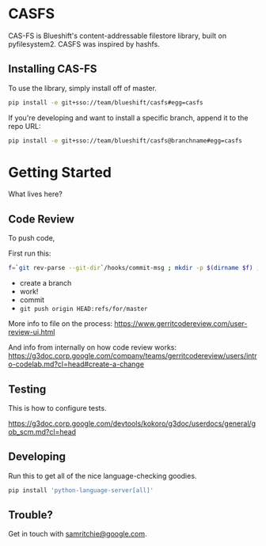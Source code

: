 # CASFS

CAS-FS is Blueshift's content-addressable filestore library, built on
pyfilesystem2. CASFS was inspired by hashfs.

## Installing CAS-FS

To use the library, simply install off of master.

```bash
pip install -e git+sso://team/blueshift/casfs#egg=casfs
```

If you're developing and want to install a specific branch, append it to the
repo URL:

```bash
pip install -e git+sso://team/blueshift/casfs@branchname#egg=casfs
```

# Getting Started

What lives here?

## Code Review

To push code,

First run this:

```sh
f=`git rev-parse --git-dir`/hooks/commit-msg ; mkdir -p $(dirname $f) ; curl -Lo $f https://gerrit-review.googlesource.com/tools/hooks/commit-msg ; chmod +x $f
```

-   create a branch
-   work!
-   commit
-   `git push origin HEAD:refs/for/master`

More info to file on the process:
https://www.gerritcodereview.com/user-review-ui.html

And info from internally on how code review works:
https://g3doc.corp.google.com/company/teams/gerritcodereview/users/intro-codelab.md?cl=head#create-a-change

## Testing

This is how to configure tests.

https://g3doc.corp.google.com/devtools/kokoro/g3doc/userdocs/general/gob_scm.md?cl=head

## Developing

Run this to get all of the nice language-checking goodies.

```sh
pip install 'python-language-server[all]'
```

## Trouble?

Get in touch with [samritchie@google.com](mailto:samritchie@google.com).
